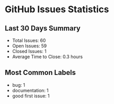 # GitHub Issues Statistics

## Last 30 Days Summary
- Total Issues: 60
- Open Issues: 59
- Closed Issues: 1
- Average Time to Close: 0.3 hours

## Most Common Labels
- bug: 1
- documentation: 1
- good first issue: 1

